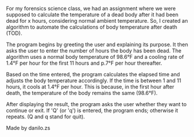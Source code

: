 For my forensics science class, we had an assignment where we were supposed to
calculate the temperature of a dead body after it had been dead for x hours,
considering normal ambient temperature. So, I created an algorithm to automate
the calculations of body temperature after death (TOD).

The program begins by greeting the user and explaining its purpose. It then asks
the user to enter the number of hours the body has been dead. The algorithm uses
a normal body temperature of 98.6°F and a cooling rate of 1.4°F per hour for the
first 11 hours and p.7°F per hour thereafter.

Based on the time entered, the program calculates the elapsed time and adjusts
the body temperature accordingly. If the time is between 1 and 11 hours, it
cools at 1.4°F per hour. This is because, in the first hour after death, the
temperature of the body remains the same (98.6°F).

After displaying the result, the program asks the user whether they want to
continue or exit. If 'Q' (or 'q') is entered, the program ends; otherwise it
repeats. (Q and q stand for quit).

Made by danilo.zs

